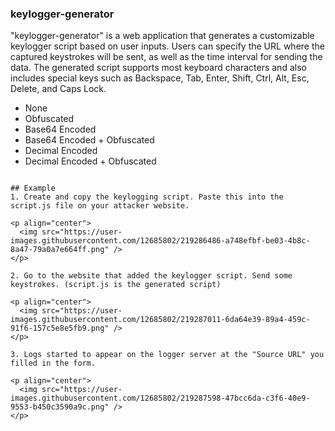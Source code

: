 ### keylogger-generator

"keylogger-generator" is a web application that generates a customizable keylogger script based on user inputs. Users can specify the URL where the captured keystrokes will be sent, as well as the time interval for sending the data. The generated script supports most keyboard characters and also includes special keys such as Backspace, Tab, Enter, Shift, Ctrl, Alt, Esc, Delete, and Caps Lock.



- None
- Obfuscated
- Base64 Encoded
- Base64 Encoded + Obfuscated
- Decimal Encoded
- Decimal Encoded + Obfuscated



```

## Example
1. Create and copy the keylogging script. Paste this into the script.js file on your attacker website.

<p align="center">
  <img src="https://user-images.githubusercontent.com/12685802/219286486-a748efbf-be03-4b8c-8a47-79a0a7e664ff.png" />
</p>

2. Go to the website that added the keylogger script. Send some keystrokes. (script.js is the generated script)

<p align="center">
  <img src="https://user-images.githubusercontent.com/12685802/219287011-6da64e39-89a4-459c-91f6-157c5e8e5fb9.png" />
</p>

3. Logs started to appear on the logger server at the "Source URL" you filled in the form.

<p align="center">
  <img src="https://user-images.githubusercontent.com/12685802/219287598-47bcc6da-c3f6-40e9-9553-b450c3590a9c.png" />
</p>
